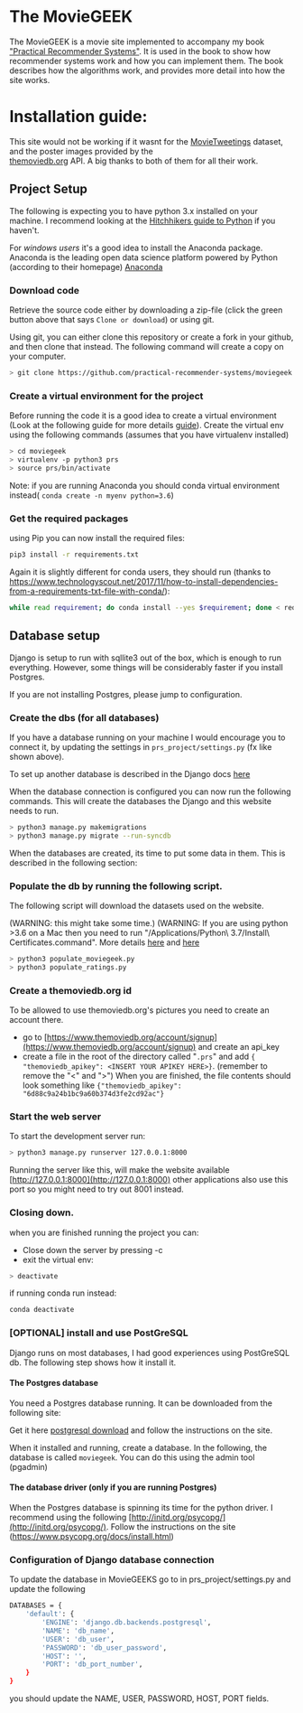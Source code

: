 # The MovieGEEK

The MovieGEEK is a movie site implemented to accompany my book
["Practical Recommender Systems"](https://www.manning.com/books/practical-recommender-systems).
It is used in the book to show how recommender systems work and how you can implement them. The book describes how the algorithms work, and provides more detail into how the site works.  

# Installation guide:

This site would not be working if it wasnt for the  [MovieTweetings](https://github.com/sidooms/MovieTweetings) dataset, and the poster images provided by the  
[themoviedb.org](https://www.themoviedb.org) API. A big thanks to both of them for all their work.
 
## Project Setup
The following is expecting you to have python 3.x installed on your machine. I recommend looking at the [Hitchhikers guide to Python](http://docs.python-guide.org/en/latest/) if you haven't.
 
For *windows users* it's a good idea to install the Anaconda package. Anaconda is the leading open data science platform powered by Python (according to their homepage) [Anaconda](https://www.continuum.io/downloads)
 
### Download code
Retrieve the source code either by downloading a zip-file (click the green button above that says `Clone or download`) or using git. 

Using git, you can either clone this repository or create a fork in your github, and then clone that instead. The following command will create a copy on your computer. 

```bash
> git clone https://github.com/practical-recommender-systems/moviegeek.git
```
### Create a virtual environment for the project 
Before running the code it is a good idea to create a virtual environment
(Look at the following guide for more details [guide](http://docs.python-guide.org/en/latest/dev/virtualenvs/#virtualenvironments-ref)).
Create the virtual env using the following commands (assumes that you have virtualenv installed)
 
```bash
> cd moviegeek
> virtualenv -p python3 prs
> source prs/bin/activate
```

Note: if you are running Anaconda you should conda virtual environment instead( ```conda create -n myenv python=3.6```)

### Get the required packages
using Pip you can now install the required files:
```bash
pip3 install -r requirements.txt
```
Again it is slightly different for conda users, they should run (thanks to https://www.technologyscout.net/2017/11/how-to-install-dependencies-from-a-requirements-txt-file-with-conda/):
```bash 
while read requirement; do conda install --yes $requirement; done < requirements.txt
```


## Database setup
Django is setup to run with sqllite3 out of the box, which is enough to run everything. 
However, some things will be considerably faster if you install Postgres.

If you are not installing Postgres, please jump to configuration. 

### Create the dbs (for all databases)
If you have a database running on your machine I would encourage 
you to connect it, by updating the settings in `prs_project/settings.py` (fx like shown above). 

To set up another database is described in the Django docs [here](https://docs.djangoproject.com/en/2.0/ref/databases/)

When the database connection is configured you can now run the following commands. This will create the 
databases the Django and this website needs to run. 

```bash
> python3 manage.py makemigrations
> python3 manage.py migrate --run-syncdb
```
When the databases are created, its time to put some data in them. This is described in the following section:

### Populate the db by running the following script. 

The following script will download the datasets used on the website. 

(WARNING: this might take some time.)
(WARNING: If you are using python >3.6 on a Mac then you need to run 
"/Applications/Python\ 3.7/Install\ Certificates.command". More details [here](https://bugs.python.org/issue28150) and [here](https://timonweb.com/tutorials/fixing-certificate_verify_failed-error-when-trying-requests_html-out-on-mac/)
```bash
> python3 populate_moviegeek.py
> python3 populate_ratings.py
```

### Create a themoviedb.org id
To be allowed to use themoviedb.org's pictures you need to create an account there. 

* go to [https://www.themoviedb.org/account/signup](https://www.themoviedb.org/account/signup) and create an api_key
* create a file in the root of the directory called "`.prs`" and add 
`{ "themoviedb_apikey": <INSERT YOUR APIKEY HERE>}`.
(remember to remove the "<" and ">") 
When you are finished, the file contents should look something like 
```{"themoviedb_apikey": "6d88c9a24b1bc9a60b374d3fe2cd92ac"}```

### Start the web server
 To start the development server run:
```bash
> python3 manage.py runserver 127.0.0.1:8000
```
Running the server like this, will make the website available 
[http://127.0.0.1:8000](http://127.0.0.1:8000) other applications also use this port
so you might need to try out 8001 instead. 

### Closing down.
when you are finished running the project you can:
* Close down the server by pressing <CLTR>-c  
* exit the virtual env:
```bash
> deactivate
```
if running conda run instead:
```bash
conda deactivate
```

### [OPTIONAL] install and use PostGreSQL
Django runs on most databases, I had good experiences using PostGreSQL db. The following step shows 
how it install it. 

#### The Postgres database
You need a Postgres database running. It can be downloaded from the following site:

Get it here [postgresql download](https://www.postgresql.org/download/) 
and follow the instructions on the site.

When it installed and running, create a database. 
In the following, the database is called `moviegeek`. You can do this using the admin tool (pgadmin)

#### The database driver (only if you are running Postgres)
When the Postgres database is spinning its time for the python driver. I recommend using the following 
[http://initd.org/psycopg/](http://initd.org/psycopg/). Follow the instructions on the site (https://www.psycopg.org/docs/install.html)

### Configuration of Django database connection

To update the database in MovieGEEKS go to in prs_project/settings.py 
and update the following 

```bash
DATABASES = {
    'default': {
        'ENGINE': 'django.db.backends.postgresql',
        'NAME': 'db_name',                      
        'USER': 'db_user',
        'PASSWORD': 'db_user_password',
        'HOST': '',
        'PORT': 'db_port_number',
    }
}
```
you should update the NAME, USER, PASSWORD, HOST, PORT fields.
